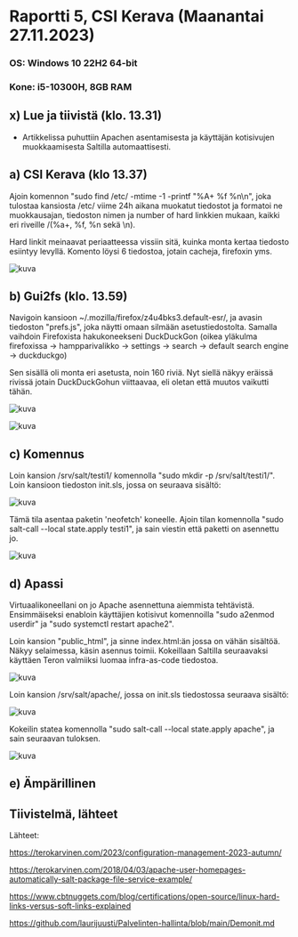 # Raportti 5, CSI Kerava (Maanantai 27.11.2023)

### OS: Windows 10 22H2 64-bit
### Kone: i5-10300H, 8GB RAM

## x) Lue ja tiivistä (klo. 13.31)

  - Artikkelissa puhuttiin Apachen asentamisesta ja käyttäjän kotisivujen muokkaamisesta Saltilla automaattisesti. 
  
## a) CSI Kerava (klo 13.37)

Ajoin komennon "sudo find /etc/ -mtime -1 -printf "%A+ %f %n\n", joka tulostaa kansiosta /etc/ viime 24h aikana muokatut tiedostot ja formatoi ne muokkausajan, tiedoston nimen ja number of hard linkkien mukaan, kaikki eri riveille /(%a+, %f, %n sekä \n). 

Hard linkit meinaavat periaatteessa vissiin sitä, kuinka monta kertaa tiedosto esiintyy levyllä. 
Komento löysi 6 tiedostoa, jotain cacheja, firefoxin yms.

![kuva](https://github.com/laurijuusti/Palvelinten-hallinta/assets/122888655/ba6e5a89-90b0-4afb-8dee-c23310dade34)

## b) Gui2fs (klo. 13.59)

Navigoin kansioon ~/.mozilla/firefox/z4u4bks3.default-esr/, ja avasin tiedoston "prefs.js", joka näytti omaan silmään asetustiedostolta. Samalla vaihdoin Firefoxista hakukoneekseni DuckDuckGon (oikea yläkulma firefoxissa -> hampparivalikko -> settings -> search -> default search engine -> duckduckgo)

Sen sisällä oli monta eri asetusta, noin 160 riviä. Nyt siellä näkyy eräissä rivissä jotain DuckDuckGohun viittaavaa, eli oletan että muutos vaikutti tähän. 

![kuva](https://github.com/laurijuusti/Palvelinten-hallinta/assets/122888655/47ba530f-56b6-45d8-9205-a16d4ca78955)

![kuva](https://github.com/laurijuusti/Palvelinten-hallinta/assets/122888655/5ac813ca-236e-464f-b159-c2e5213e5c40)

## c) Komennus

Loin kansion /srv/salt/testi1/ komennolla "sudo mkdir -p /srv/salt/testi1/". Loin kansioon tiedoston init.sls, jossa on seuraava sisältö:

![kuva](https://github.com/laurijuusti/Palvelinten-hallinta/assets/122888655/314aaa1a-a07f-4419-8965-c79d777930a3)

Tämä tila asentaa paketin 'neofetch' koneelle. Ajoin tilan komennolla "sudo salt-call --local state.apply testi1", ja sain viestin että paketti on asennettu jo. 

![kuva](https://github.com/laurijuusti/Palvelinten-hallinta/assets/122888655/a01e4dda-9d9d-4f39-8274-f408c2eee590)

## d) Apassi

Virtuaalikoneellani on jo Apache asennettuna aiemmista tehtävistä. Ensimmäiseksi enabloin käyttäjien kotisivut komennoilla "sudo a2enmod userdir" ja "sudo systemctl restart apache2".

Loin kansion "public_html", ja sinne index.html:än jossa on vähän sisältöä. Näkyy selaimessa, käsin asennus toimii. Kokeillaan Saltilla seuraavaksi käyttäen Teron valmiiksi luomaa infra-as-code tiedostoa. 

![kuva](https://github.com/laurijuusti/Palvelinten-hallinta/assets/122888655/b9ffca1d-d8ce-40e9-b7a1-6d771aa3f3f6)

Loin kansion /srv/salt/apache/, jossa on init.sls tiedostossa seuraava sisältö:

![kuva](https://github.com/laurijuusti/Palvelinten-hallinta/assets/122888655/baffed57-6f36-40ac-be73-731476a1920d)

Kokeilin statea komennolla "sudo salt-call --local state.apply apache", ja sain seuraavan tuloksen. 

![kuva](https://github.com/laurijuusti/Palvelinten-hallinta/assets/122888655/5041b304-e98c-45ca-8e5f-0046688f5432)



## e) Ämpärillinen






## Tiivistelmä, lähteet



Lähteet:

https://terokarvinen.com/2023/configuration-management-2023-autumn/

https://terokarvinen.com/2018/04/03/apache-user-homepages-automatically-salt-package-file-service-example/

https://www.cbtnuggets.com/blog/certifications/open-source/linux-hard-links-versus-soft-links-explained

https://github.com/laurijuusti/Palvelinten-hallinta/blob/main/Demonit.md
